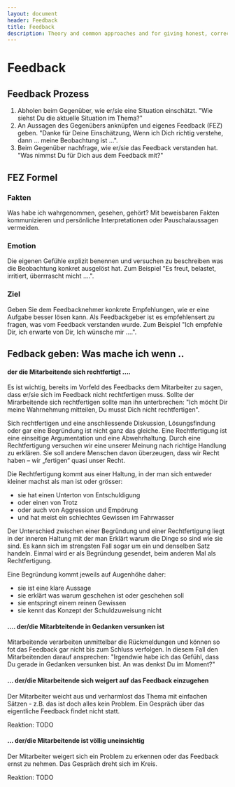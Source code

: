```yaml
---
layout: document
header: Feedback
title: Feedback
description: Theory and common approaches and for giving honest, correct and fair feedback
---
```


# Feedback

## Feedback Prozess

1. Abholen beim Gegenüber, wie er/sie eine Situation einschätzt. "Wie siehst Du die aktuelle Situation im Thema?"
2. An Aussagen des Gegenübers anknüpfen und eigenes Feedback (FEZ) geben. "Danke für Deine Einschätzung, Wenn ich Dich richtig verstehe, dann ... meine Beobachtung ist ...".
3. Beim Gegenüber nachfrage, wie er/sie das Feedback verstanden hat. "Was nimmst Du für Dich aus dem Feedback mit?"

## FEZ Formel

### Fakten

Was habe ich wahrgenommen, gesehen, gehört? Mit beweisbaren Fakten kommunizieren und persönliche Interpretationen oder Pauschalaussagen vermeiden.

### Emotion

Die eigenen Gefühle explizit benennen und versuchen zu beschreiben was die Beobachtung konkret ausgelöst hat. Zum Beispiel "Es freut, belastet, irritiert, überrrascht micht ....".

### Ziel

Geben Sie dem Feedbacknehmer konkrete Empfehlungen, wie er eine Aufgabe besser lösen kann. Als Feedbackgeber ist es empfehlensert zu fragen, was vom Feedback verstanden wurde. Zum Beispiel "Ich empfehle Dir, ich erwarte von Dir, Ich wünsche mir ....".

## Fedback geben: Was mache ich wenn ..

#### der die Mitarbeitende sich rechtfertigt ....

Es ist wichtig, bereits im Vorfeld des Feedbacks dem Mitarbeiter zu sagen, dass er/sie sich im Feedback nicht rechtfertigen muss. Sollte der Mirarbeitende sich rechtfertigen sollte man ihn unterbrechen: "Ich möcht Dir meine Wahrnehmung mitteilen, Du musst Dich nicht rechtfertigen".

Sich rechtfertigen und eine anschliessende Diskussion, Lösungsfindung oder gar eine Begründung ist nicht ganz das gleiche. Eine Rechtfertigung ist eine einseitige Argumentation und eine Abwehrhaltung. Durch eine Rechtfertigung versuchen wir eine unserer Meinung nach richtige Handlung zu erklären. Sie soll andere Menschen davon überzeugen, dass wir Recht haben – wir „fertigen“ quasi unser Recht.

Die Rechtfertigung kommt aus einer Haltung, in der man sich entweder kleiner machst als man ist oder grösser:

* sie hat einen Unterton von Entschuldigung
* oder einen von Trotz
* oder auch von Aggression und Empörung
* und hat meist ein schlechtes Gewissen im Fahrwasser

Der Unterschied zwischen einer Begründung und einer Rechtfertigung liegt in der inneren Haltung mit der man Erklärt warum die Dinge so sind wie sie sind. Es kann sich im strengsten Fall sogar um ein und denselben Satz handeln. Einmal wird er als Begründung gesendet, beim anderen Mal als Rechtfertigung.

Eine Begründung kommt jeweils auf Augenhöhe daher:

* sie ist eine klare Aussage
* sie erklärt was warum geschehen ist oder geschehen soll
* sie entspringt einem reinen Gewissen
* sie kennt das Konzept der Schuldzuweisung nicht

#### .... der/die Mitarbteitende in Gedanken versunken ist

Mitarbeitende verarbeiten unmittelbar die Rückmeldungen und können so fot das Feedback gar nicht bis zum Schluss verfolgen. In diesem Fall den Mitarbeitenden darauf ansprechen: "Irgendwie habe ich das Gefühl, dass Du gerade in Gedanken versunken bist. An was denkst Du im Moment?"

#### ... der/die Mitarbeitende sich weigert auf das Feedback einzugehen

Der Mitarbeiter weicht aus und verharmlost das Thema mit einfachen Sätzen - z.B. das ist doch alles kein Problem. Ein Gespräch über das eigentliche Feedback findet nicht statt.

Reaktion: TODO

#### ... der/die Mitarbeitende ist völlig uneinsichtig

Der Mitarbeiter weigert sich ein Problem zu erkennen oder das Feedback ernst zu nehmen. Das Gespräch dreht sich im Kreis.

Reaktion: TODO